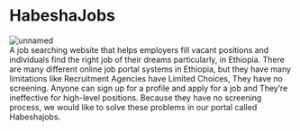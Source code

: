 # HabeshaJobs  
![unnamed](https://github.com/kerim2022/HabeshaJobs/assets/111186592/7b1c76a7-86db-4e46-8bf9-3d6ba0b1bd4b)  
A job searching website that helps employers fill vacant positions and individuals find the right job of their dreams particularly, in Ethiopia. There are many different online job portal systems in Ethiopia, but they have many limitations like Recruitment Agencies have Limited Choices, They have no screening. Anyone can sign up for a profile and apply for a job and They’re ineffective for high-level positions. Because they have no screening process, we would like to solve these problems in our portal called Habeshajobs.  
